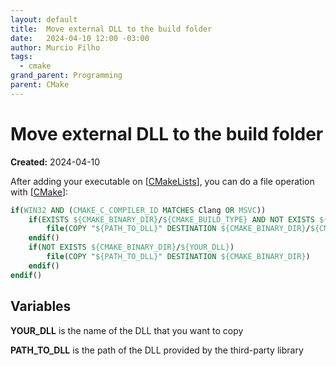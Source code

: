 ```yaml
---
layout: default
title:  Move external DLL to the build folder
date:   2024-04-10 12:00 -03:00
author: Murcio Filho
tags:
  - cmake
grand_parent: Programming
parent: CMake
---
```


# Move external DLL to the build folder

**Created:** 2024-04-10

After adding your executable on [[CMakeLists]], you can do a file operation with [[CMake]]:

```cmake
if(WIN32 AND (CMAKE_C_COMPILER_ID MATCHES Clang OR MSVC))
	if(EXISTS ${CMAKE_BINARY_DIR}/${CMAKE_BUILD_TYPE} AND NOT EXISTS ${CMAKE_BINARY_DIR}/${CMAKE_BUILD_TYPE}/${YOUR_DLL})
		file(COPY "${PATH_TO_DLL}" DESTINATION ${CMAKE_BINARY_DIR}/${CMAKE_BUILD_TYPE})
	endif()
	if(NOT EXISTS ${CMAKE_BINARY_DIR}/${YOUR_DLL})
		file(COPY "${PATH_TO_DLL}" DESTINATION ${CMAKE_BINARY_DIR})
	endif()
endif()
```

## Variables

**YOUR_DLL** is the name of the DLL that you want to copy

**PATH_TO_DLL** is the path of the DLL provided by the third-party library


[//begin]: # "Autogenerated link references for markdown compatibility"
[CMakeLists]: CMakeLists "CMakeLists"
[CMake]: ../CMake "CMake"
[//end]: # "Autogenerated link references"